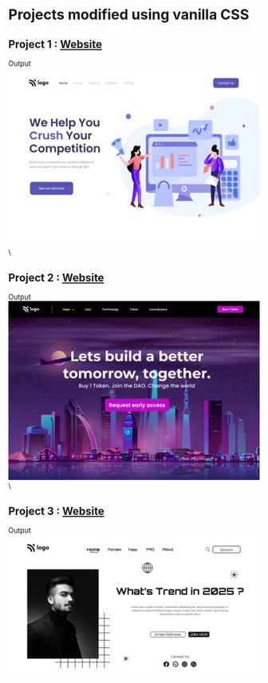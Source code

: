 # Projects modified using vanilla CSS

## Project 1 : [Website](https://swapnil-week3-project1.netlify.app/ "Project 1 preview on netlify")

Output  ![Preview Project 1](https://github.com/swapnilJain1/HTML-CSS-practice/blob/main/Week%2003/Project%2001/output.png?raw=true)\



## Project 2 : [Website](https://swapnil-week3-project2.netlify.app/ "Project 2 preview on netlify")

Output  ![Preview Project 2](https://github.com/swapnilJain1/HTML-CSS-practice/blob/main/Week%2003/Project%2002/output.png?raw=true)\




## Project 3 : [Website](https://swapnil-week3-project3.netlify.app/ "Project 3 preview on netlify")

Output  ![Preview Project 3](https://github.com/swapnilJain1/HTML-CSS-practice/blob/main/Week%2003/Project%2003/output.png?raw=true)

